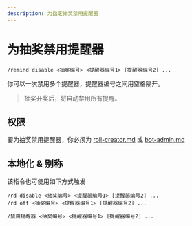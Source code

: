 ```yaml
---
description: 为指定抽奖禁用提醒器
---
```


# 为抽奖禁用提醒器

```
/remind disable <抽奖编号> <提醒器编号1> [提醒器编号2] ...
```

你可以一次禁用多个提醒器，提醒器编号之间用空格隔开。

> 抽奖开奖后，将自动禁用所有提醒。

## 权限

要为抽奖禁用提醒器，你必须为 [roll-creator.md](../permission/roll-creator.md "mention") 或 [bot-admin.md](../permission/bot-admin.md "mention")

## 本地化 & 别称

该指令也可使用如下方式触发

```
/rd disable <抽奖编号> <提醒器编号1> [提醒器编号2] ...
/rd off <抽奖编号> <提醒器编号1> [提醒器编号2] ...

/禁用提醒器 <抽奖编号> <提醒器编号1> [提醒器编号2] ...
```
